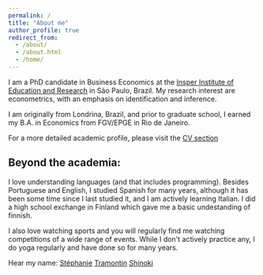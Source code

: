 ```yaml
---
permalink: /
title: "About me"
author_profile: true
redirect_from: 
  - /about/
  - /about.html
  - /home/
---
```


I am a PhD candidate in Business Economics at the <u><a href="https://www.insper.edu.br/en/">Insper Institute of Education and Research</a></u> in São Paulo, Brazil. My research interest are econometrics, with an emphasis on identification and inference.

I am originally from Londrina, Brazil, and prior to graduate school, I earned my B.A. in Economics from FGV/EPGE in Rio de Janeiro. 

For a more detailed academic profile, please visit the <u><a href="https://steshinoki.github.io/cv/">CV section</a></u> 

Beyond the academia:
-------------------
I love understanding languages (and that includes programming). Besides Portuguese and English, I studied Spanish for many years, although it has been some time since I last studied it, and I am actively learning Italian. I did a high school exchange in Finland which gave me a basic undestanding of finnish.

I also love watching sports and you will regularly find me watching competitions of a wide range of events. While I don't actively practice any, I do yoga regularly and have done so for many years.

Hear my name: <a href="https://hearmyname.net/say/fr/St%C3%A9phanie">Stéphanie</a> <a href="https://hearmyname.net/say/it/Tramontin">Tramontin</a> <a href="https://hearmyname.net/say/ja-jp/Shinoki">Shinoki</a>